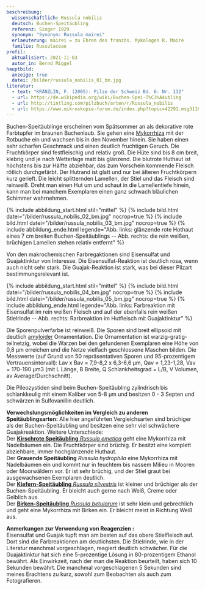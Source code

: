 ```yaml
---
beschreibung:
  wissenschaftlich: Russula nobilis
  deutsch: Buchen-Speitäubling
  referenz: Singer 1929
  synonym: "Synonym: Russula mairei"
  erlaeuterung: mairei = zu Ehren des französ. Mykologen R. Maire
  familie: Russulaceae
profil:
  aktualisiert: 2021-11-03
  autor_in: Bernd Miggel
hauptbild:
  anzeige: true
  datei: /bilder/russula_nobilis_01_bm.jpg
literatur:
  - text: "KRÄNZLIN, F. (2005): Pilze der Schweiz Bd. 6: Nr. 132"
  - url: https://de.wikipedia.org/wiki/Buchen-Spei-T%C3%A4ubling
  - url: http://tintling.com/pilzbuch/arten/r/Russula_nobilis
  - url: https://www.mikroskopie-forum.de/index.php?topic=42291.msg311676#msg311676
---
```

Buchen-Speitäublinge erscheinen vom Spätsommer an als dekorative rote Farbtupfer im braunen Buchenlaub. Sie gehen eine [Mykorrhiza](Mykorrhiza "Glossar") mit der Rotbuche ein und wachsen bis in den November hinein. Sie haben einen sehr scharfen Geschmack und einen deutlich fruchtigen Geruch. Die Fruchtkörper sind festfleischig und relativ groß. Die Hüte sind bis 8 cm breit, klebrig und je nach Wetterlage matt bis glänzend. Die blutrote Huthaut ist höchstens bis zur Hälfte abziehbar, das zum Vorschein kommende Fleisch rötlich durchgefärbt. Der Hutrand ist glatt und nur bei älteren Fruchtkörpern kurz gerieft. Die leicht splitternden Lamellen, der Stiel und das Fleisch sind reinweiß. Dreht man einen Hut um und schaut in die Lamellentiefe hinein, kann man bei manchem Exemplaren einen ganz schwach bläulichen Schimmer wahrnehmen.

{% include abbildung_start.html stil="mittel" %}
{% include bild.html datei="/bilder/russula_nobilis_02_bm.jpg" nocrop=true %}
{% include bild.html datei="/bilder/russula_nobilis_03_bm.jpg" nocrop=true %}
{% include abbildung_ende.html legende="Abb. links: glänzende rote Hothaut eines 7 cm breiten Buchen-Speitäublings -- Abb. rechts: die rein weißen, brüchigen Lamellen stehen relativ entfernt" %}

Von den makrochemischen Farbregaktionen sind Eisensulfat und Guajaktinktur von Interesse. Die Eisensulfat-Reaktion ist deutlich rosa, wenn auch nicht sehr stark. Die Guajak-Reaktion ist stark, was bei dieser Pilzart bestimmungsrelevant ist.

{% include abbildung_start.html stil="mittel" %}
{% include bild.html datei="/bilder/russula_nobilis_04_bm.jpg" nocrop=true %}
{% include bild.html datei="/bilder/russula_nobilis_05_bm.jpg" nocrop=true %}
{% include abbildung_ende.html legende="Abb. links: Farbreaktion mit Eisensulfat im rein weißen Fleisch und auf der ebenfalls rein weißen Stielrinde -- Abb. rechts: Rarbreaktion im Hutfleisch mit Guajaktinktur" %}

Die Sporenpulverfarbe ist reinweiß. Die Sporen sind breit ellipsoid mit deutlich [amyloider](amyloid "Glossar") Ornamentation. Die Ornamentation ist warzig-gratig-teilnetzig, wobei die Warzen bei den gefundenen Exemplaren eine Höhe von 0,8 µm erreichen und die Netze vielfach geschlossene Maschen bilden. Die Messwerte (auf Grund von 50 repräsentativen Sporen und 95-prozentigem Vertrauensintervall): Lav x Bav = 7,9-8,2 x 6,3-6,6 µm, Qav = 1,23-1,28, Vav = 170-190 µm3 (mit L Länge, B Breite, Q Schlankheitsgrad = L/B, V Volumen, av Average/Durchschnitt).

Die Pileozystiden sind beim Buchen-Speitäubling zylindrisch bis schlankkeulig mit einem Kaliber von  5-8 µm und besitzen 0 - 3 Septen und schwärzen in Sulfovanillin deutlich.

**Verwechslungsmöglichkeiten im Vergleich zu anderen Speitäublingsarten:** Alle hier angeführten Vergleichsarten sind brüchiger als der Buchen-Speitäubling und besitzen eine sehr viel schwächere Guajakreaktion. Weitere Unterschiede:\
Der [**Kirschrote Speitäubling** *Russula emetica*](/pilze/russula-emetica-kirschroter-speitäubling) geht eine Mykorrhiza mit Nadelbäumen ein. Die Fruchtkörper sind brüchig. Er besitzt eine komplett abziehbare, immer hochglänzende Huthaut.\
Der **Grauende Speitäubling** *Russula hydrophila* eine Mykorrhiza mit Nadelbäumen ein und kommt nur in feuchtem bis nassem Milieu in Mooren oder Moorwäldern vor. Er ist sehr brüchig, und der Stiel graut bei ausgewachsenen Exemplaren deutlich.\
Der [**Kiefern-Speitäubling** *Russula silvestris*](/pilze/russula-silvestris-kiefern-speitäubling) ist kleiner und brüchiger als der Buchen-Speitäubling. Er bleicht auch gerne nach Weiß, Creme oder Gelblich aus.\
Der [**Birken-Speitäubling** *Russula betularum*](/pilze/russula-betularum-birken-speitäubling) ist sehr klein und gebrechlich und geht eine Mykorrhiza mit Birken ein. Er bleicht meist in Richtung Weiß aus.

**Anmerkungen zur Verwendung von Reagenzien :**\
Eisensulfat und Guajak tupft man am besten auf das obere Stielfleisch auf. Dort sind die Farbreaktionen am deutlichsten. Die Stielrinde, wie in der Literatur manchmal vorgeschlagen, reagiert deutlich schwächer. 
Für die Guajaktinktur hat sich eine 5-prozentige Lösung in 80-prozentigem Ethanol bewährt. Als Einwirkzeit, nach der man die Reaktion beurteilt, haben sich 10 Sekunden bewährt. Die manchmal vorgeschlagenen 5 Sekunden sind meines Erachtens zu kurz, sowohl zum Beobachten als auch zum Fotografieren.